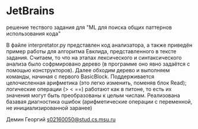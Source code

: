 # JetBrains
решение тествого задания для "ML для поиска общих паттернов использования кода"

В файле interpretator.py представлен код анализатора, а также приведён пример работы для алгоритма Евклида,
представленного в тексте задания.
Считаем, то что на этапах лексического и синтаксического анализа было софрмировано дерево
(в программе оно явно задаётся с помощью конструкторов). Далее обходим дерево и выполняем команды, начиная с первого  BasicBlock. 
Поддерживается целочисленная арифметика (это легко изменить, поменяв блок Read); логические операции (> < ==) работают как в питоне, то есть их значения могут быть преобразованы к целым числам. Реализована базавая диагностика ошибок (арифметические операции с переменной, не инициализированной заранее)

Демин Георгий s02160050@stud.cs.msu.ru
